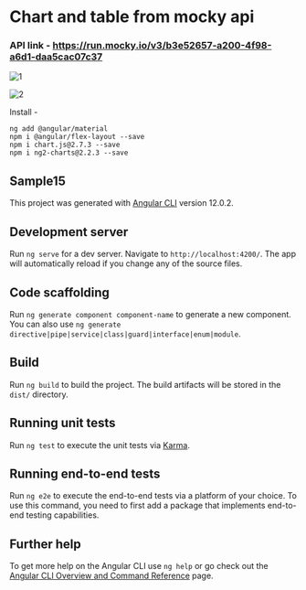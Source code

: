 # Chart and table from mocky api

### API link - https://run.mocky.io/v3/b3e52657-a200-4f98-a6d1-daa5cac07c37


![1](https://user-images.githubusercontent.com/56402450/132122406-4098a47b-c9c8-4d3d-af2c-87f55ddbd440.png)


![2](https://user-images.githubusercontent.com/56402450/132122410-86beeca6-9bca-4122-80b2-d1f4e530e7b2.png)


Install -

`ng add @angular/material`  
`npm i @angular/flex-layout --save`  
`npm i chart.js@2.7.3 --save`  
`npm i ng2-charts@2.2.3 --save`

## Sample15

This project was generated with [Angular CLI](https://github.com/angular/angular-cli) version 12.0.2.

## Development server

Run `ng serve` for a dev server. Navigate to `http://localhost:4200/`. The app will automatically reload if you change any of the source files.

## Code scaffolding

Run `ng generate component component-name` to generate a new component. You can also use `ng generate directive|pipe|service|class|guard|interface|enum|module`.

## Build

Run `ng build` to build the project. The build artifacts will be stored in the `dist/` directory.

## Running unit tests

Run `ng test` to execute the unit tests via [Karma](https://karma-runner.github.io).

## Running end-to-end tests

Run `ng e2e` to execute the end-to-end tests via a platform of your choice. To use this command, you need to first add a package that implements end-to-end testing capabilities.

## Further help

To get more help on the Angular CLI use `ng help` or go check out the [Angular CLI Overview and Command Reference](https://angular.io/cli) page.
